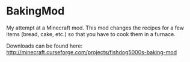 # BakingMod
My attempt at a Minecraft mod. This mod changes the recipes for a few items (bread, cake, etc.) so that you have to cook them in a furnace.

Downloads can be found here:
http://minecraft.curseforge.com/projects/fishdog5000s-baking-mod
